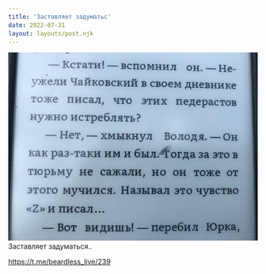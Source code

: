 ```yaml
---
title: 'Заставляет задуматьс'
date: 2022-07-31
layout: layouts/post.njk
---
```


![](/img/AgACAgIAAx0CVDWW-AAD72LmNzxt0kK5UZFjxbEfK9rDIn3lAALxvjEbFgkxS_U_VDr48xZvAQADAgADcwADKQQ.jpg
)
Заставляет задуматься..

https://t.me/beardless_live/239